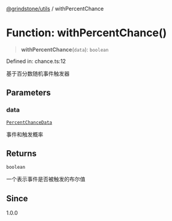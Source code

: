 [@grindstone/utils](../globals.md) / withPercentChance

# Function: withPercentChance()

> **withPercentChance**(`data`): `boolean`

Defined in: chance.ts:12

基于百分数随机事件触发器

## Parameters

### data

[`PercentChanceData`](../interfaces/PercentChanceData.md)

事件和触发概率

## Returns

`boolean`

一个表示事件是否被触发的布尔值

## Since

1.0.0
